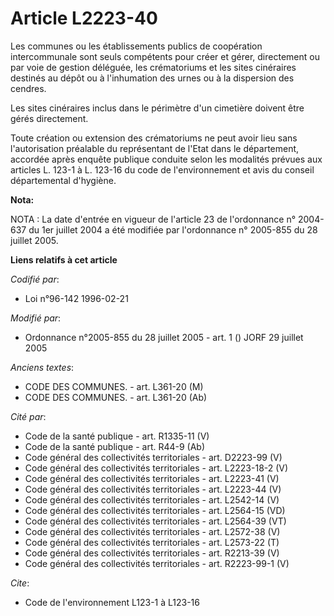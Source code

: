 # Article L2223-40

Les communes ou les établissements publics de coopération intercommunale sont seuls compétents pour créer et gérer,
directement ou par voie de gestion déléguée, les crématoriums et les sites cinéraires destinés au dépôt ou à l'inhumation des
urnes ou à la dispersion des cendres.

Les sites cinéraires inclus dans le périmètre d'un cimetière doivent être gérés directement.

Toute création ou extension des crématoriums ne peut avoir lieu sans l'autorisation préalable du représentant de l'Etat dans
le département, accordée après enquête publique conduite selon les modalités prévues aux articles L. 123-1 à L. 123-16 du
code de l'environnement et avis du conseil départemental d'hygiène.

**Nota:**

NOTA : La date d'entrée en vigueur de l'article 23 de l'ordonnance n° 2004-637 du 1er juillet 2004 a été modifiée par
l'ordonnance n° 2005-855 du 28 juillet 2005.

**Liens relatifs à cet article**

_Codifié par_:

  - Loi n°96-142 1996-02-21

_Modifié par_:

  - Ordonnance n°2005-855 du 28 juillet 2005 - art. 1 () JORF 29 juillet 2005

_Anciens textes_:

  - CODE DES COMMUNES. - art. L361-20 (M)
  - CODE DES COMMUNES. - art. L361-20 (Ab)

_Cité par_:

  - Code de la santé publique - art. R1335-11 (V)
  - Code de la santé publique - art. R44-9 (Ab)
  - Code général des collectivités territoriales - art. D2223-99 (V)
  - Code général des collectivités territoriales - art. L2223-18-2 (V)
  - Code général des collectivités territoriales - art. L2223-41 (V)
  - Code général des collectivités territoriales - art. L2223-44 (V)
  - Code général des collectivités territoriales - art. L2542-14 (V)
  - Code général des collectivités territoriales - art. L2564-15 (VD)
  - Code général des collectivités territoriales - art. L2564-39 (VT)
  - Code général des collectivités territoriales - art. L2572-38 (V)
  - Code général des collectivités territoriales - art. L2573-22 (T)
  - Code général des collectivités territoriales - art. R2213-39 (V)
  - Code général des collectivités territoriales - art. R2223-99-1 (V)

_Cite_:

  - Code de l'environnement L123-1 à L123-16
